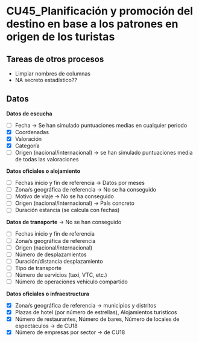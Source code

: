 CU45_Planificación y promoción del destino en base a los patrones en origen de los turistas			
================================================================================

Tareas de otros procesos
------------------------

* Limpiar nombres de columnas
* NA secreto estadístico??

Datos
-----------

**Datos de escucha**

- [ ] Fecha -> Se han simulado puntuaciones medias en cualquier periodo
- [X] Coordenadas
- [X] Valoración
- [X] Categoría
- [ ] Origen (nacional/internacional) -> se han simulado puntuaciones media de todas las valoraciones

**Datos oficiales o alojamiento** 

- [ ] Fechas inicio y fin de referencia -> Datos por meses
- [ ] Zona/s geográfica de referencia -> No se ha conseguido
- [ ] Motivo de viaje -> No se ha conseguido
- [ ] Origen (nacional/internacional) -> País concreto
- [ ] Duración estancia (se calcula con fechas) 

**Datos de transporte** -> No se han conseguido

- [ ] Fechas inicio y fin de referencia
- [ ] Zona/s geográfica de referencia
- [ ] Origen (nacional/internacional)
- [ ] Número de desplazamientos
- [ ] Duración/distancia desplazamiento
- [ ] Tipo de transporte
- [ ] Número de servicios (taxi, VTC, etc.)
- [ ] Número de operaciones vehículo compartido

**Datos oficiales o infraestructura**

- [X] Zona/s geográfica de referencia -> municipios y distritos
- [X] Plazas de hotel (por número de estrellas),  Alojamientos turísticos
- [X] Número de restaurantes,  Número de bares,  Número de locales de espectáculos -> de CU18
- [X] Número de empresas por sector -> de CU18
